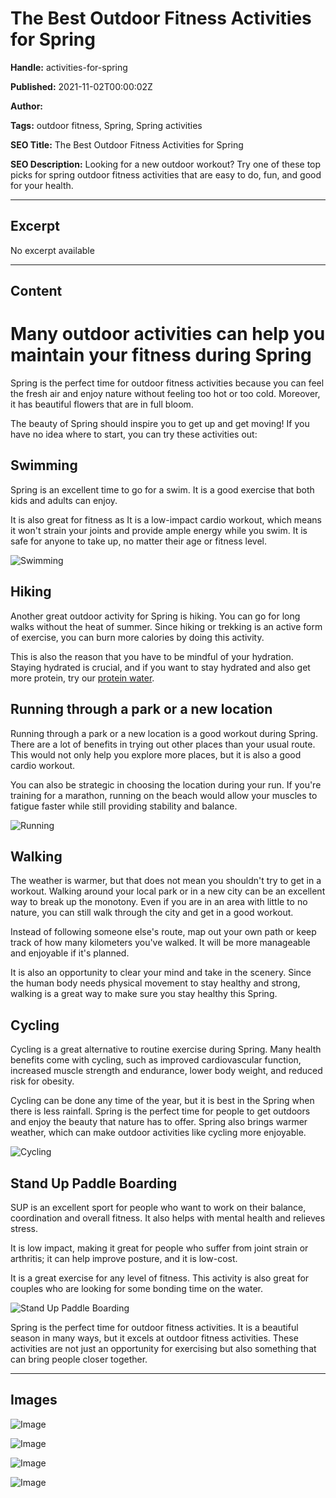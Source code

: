 # The Best Outdoor Fitness Activities for Spring

**Handle:** activities-for-spring

**Published:** 2021-11-02T00:00:02Z

**Author:**  

**Tags:** outdoor fitness, Spring, Spring activities

**SEO Title:** The Best Outdoor Fitness Activities for Spring

**SEO Description:** Looking for a new outdoor workout? Try one of these top picks for spring outdoor fitness activities that are easy to do, fun, and good for your health.

---

## Excerpt

No excerpt available

---

## Content

# Many outdoor activities can help you maintain your fitness during Spring

Spring is the perfect time for outdoor fitness activities because you can feel the fresh air and enjoy nature without feeling too hot or too cold. Moreover, it has beautiful flowers that are in full bloom.

The beauty of Spring should inspire you to get up and get moving! If you have no idea where to start, you can try these activities out:

## Swimming

Spring is an excellent time to go for a swim. It is a good exercise that both kids and adults can enjoy.

It is also great for fitness as It is a low-impact cardio workout, which means it won't strain your joints and provide ample energy while you swim. It is safe for anyone to take up, no matter their age or fitness level.

![Swimming](https://i.shgcdn.com/f0a9ebc8-cfd2-4a0c-a6f0-8e6451af8d91/-/format/auto/-/preview/3000x3000/-/quality/lighter/)

## Hiking

Another great outdoor activity for Spring is hiking. You can go for long walks without the heat of summer. Since hiking or trekking is an active form of exercise, you can burn more calories by doing this activity.

This is also the reason that you have to be mindful of your hydration. Staying hydrated is crucial, and if you want to stay hydrated and also get more protein, try our [protein water](https://www.vpa.com.au/products/protein-water).

## Running through a park or a new location

Running through a park or a new location is a good workout during Spring. There are a lot of benefits in trying out other places than your usual route. This would not only help you explore more places, but it is also a good cardio workout.

You can also be strategic in choosing the location during your run. If you're training for a marathon, running on the beach would allow your muscles to fatigue faster while still providing stability and balance.

![Running](https://i.shgcdn.com/c65af9a6-8cda-4c84-94e1-22a6599c298c/-/format/auto/-/preview/3000x3000/-/quality/lighter/)

## Walking

The weather is warmer, but that does not mean you shouldn't try to get in a workout. Walking around your local park or in a new city can be an excellent way to break up the monotony. Even if you are in an area with little to no nature, you can still walk through the city and get in a good workout.

Instead of following someone else's route, map out your own path or keep track of how many kilometers you've walked. It will be more manageable and enjoyable if it's planned.

It is also an opportunity to clear your mind and take in the scenery. Since the human body needs physical movement to stay healthy and strong, walking is a great way to make sure you stay healthy this Spring.

## Cycling

Cycling is a great alternative to routine exercise during Spring. Many health benefits come with cycling, such as improved cardiovascular function, increased muscle strength and endurance, lower body weight, and reduced risk for obesity.

Cycling can be done any time of the year, but it is best in the Spring when there is less rainfall. Spring is the perfect time for people to get outdoors and enjoy the beauty that nature has to offer. Spring also brings warmer weather, which can make outdoor activities like cycling more enjoyable.

![Cycling](https://i.shgcdn.com/57b2fc0b-837a-4b30-ac2b-d325bad59b33/-/format/auto/-/preview/3000x3000/-/quality/lighter/)

## Stand Up Paddle Boarding

SUP is an excellent sport for people who want to work on their balance, coordination and overall fitness. It also helps with mental health and relieves stress.

It is low impact, making it great for people who suffer from joint strain or arthritis; it can help improve posture, and it is low-cost.

It is a great exercise for any level of fitness. This activity is also great for couples who are looking for some bonding time on the water.

![Stand Up Paddle Boarding](https://i.shgcdn.com/47ea346d-b07a-4094-a16a-2377df6bd90e/-/format/auto/-/preview/3000x3000/-/quality/lighter/)

Spring is the perfect time for outdoor fitness activities. It is a beautiful season in many ways, but it excels at outdoor fitness activities. These activities are not just an opportunity for exercising but also something that can bring people closer together.

---

## Images

![Image](undefined)

![Image](undefined)

![Image](undefined)

![Image](undefined)

